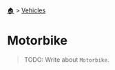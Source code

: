 <!--startTocHeader-->
[🏠](../README.md) > [Vehicles](README.md)
# Motorbike
<!--endTocHeader-->

> TODO: Write about `Motorbike`.

<!--startTocSubtopic-->

<!--endTocSubtopic-->